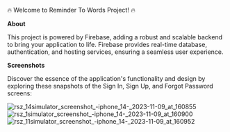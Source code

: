 🔥 Welcome to Reminder To Words Project! 🔥

**About**


This project is powered by Firebase, adding a robust and scalable backend to bring your application to life. Firebase provides real-time database, authentication, and hosting services, ensuring a seamless user experience.

**Screenshots**


Discover the essence of the application's functionality and design by exploring these snapshots of the Sign In, Sign Up, and Forgot Password screens:

![rsz_14simulator_screenshot_-_iphone_14_-_2023-11-09_at_160855](https://github.com/agkurt/reminderToWords/assets/85376292/3613070a-55ed-4ad5-badf-1d56b4f78dcc)
![rsz_1simulator_screenshot_-_iphone_14_-_2023-11-09_at_160900](https://github.com/agkurt/reminderToWords/assets/85376292/91a8e76a-adb7-44b2-9874-61b95fbc7214)
![rsz_11simulator_screenshot_-_iphone_14_-_2023-11-09_at_160952](https://github.com/agkurt/reminderToWords/assets/85376292/567e8139-844f-4924-b16a-58edf0655255)






